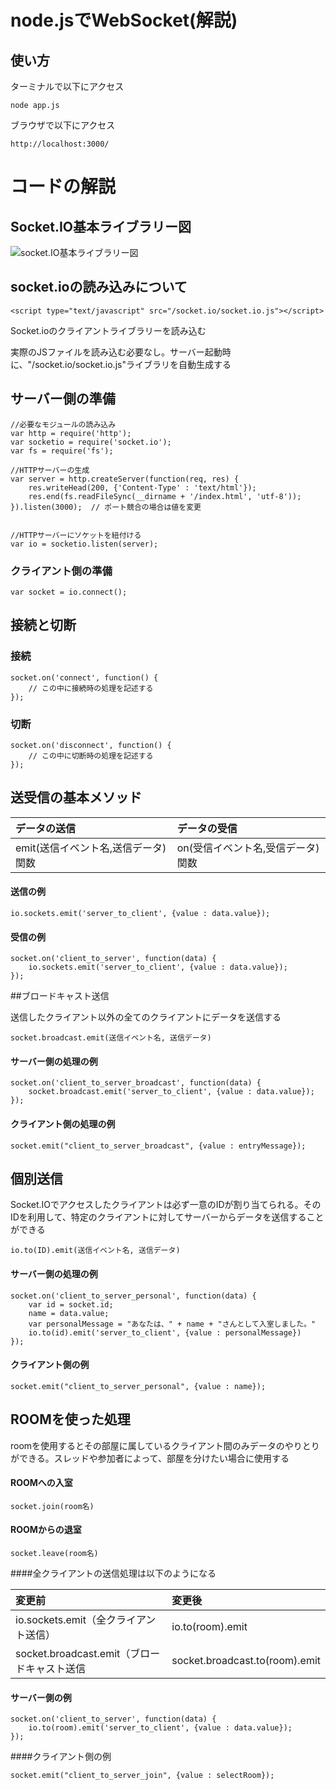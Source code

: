 # node.jsでWebSocket(解説)

## 使い方

ターミナルで以下にアクセス

```
node app.js
```

ブラウザで以下にアクセス

```
http://localhost:3000/
```

# コードの解説

## Socket.IO基本ライブラリー図

![socket.IO基本ライブラリー図](./socket.IO基本ライブラリー図.png)

## socket.ioの読み込みについて

```
<script type="text/javascript" src="/socket.io/socket.io.js"></script>
```

Socket.ioのクライアントライブラリーを読み込む

実際のJSファイルを読み込む必要なし。サーバー起動時に、"/socket.io/socket.io.js"ライブラリを自動生成する

## サーバー側の準備

```
//必要なモジュールの読み込み
var http = require('http');
var socketio = require('socket.io');
var fs = require('fs');

//HTTPサーバーの生成
var server = http.createServer(function(req, res) {
    res.writeHead(200, {'Content-Type' : 'text/html'});
    res.end(fs.readFileSync(__dirname + '/index.html', 'utf-8'));
}).listen(3000);  // ポート競合の場合は値を変更


//HTTPサーバーにソケットを紐付ける
var io = socketio.listen(server);
```

### クライアント側の準備

```
var socket = io.connect();
```


## 接続と切断

### 接続

```
socket.on('connect', function() {
    // この中に接続時の処理を記述する
});
```

### 切断

```
socket.on('disconnect', function() {
    // この中に切断時の処理を記述する
});
```

## 送受信の基本メソッド

|データの送信|データの受信|
|:-----|:-----|
|emit(送信イベント名,送信データ)関数|on(受信イベント名,受信データ)関数

#### 送信の例

```
io.sockets.emit('server_to_client', {value : data.value});
```

#### 受信の例

```
socket.on('client_to_server', function(data) {
    io.sockets.emit('server_to_client', {value : data.value});
});
```

##ブロードキャスト送信

送信したクライアント以外の全てのクライアントにデータを送信する

```
socket.broadcast.emit(送信イベント名, 送信データ)
```

#### サーバー側の処理の例

```
socket.on('client_to_server_broadcast', function(data) {
    socket.broadcast.emit('server_to_client', {value : data.value});
});
```

#### クライアント側の処理の例
```
socket.emit("client_to_server_broadcast", {value : entryMessage});
```

## 個別送信

Socket.IOでアクセスしたクライアントは必ず一意のIDが割り当てられる。そのIDを利用して、特定のクライアントに対してサーバーからデータを送信することができる

```
io.to(ID).emit(送信イベント名, 送信データ)
```

#### サーバー側の処理の例

```
socket.on('client_to_server_personal', function(data) {
    var id = socket.id;
    name = data.value;
    var personalMessage = "あなたは、" + name + "さんとして入室しました。"
    io.to(id).emit('server_to_client', {value : personalMessage})
});
```

#### クライアント側の例

```
socket.emit("client_to_server_personal", {value : name});
```

## ROOMを使った処理

roomを使用するとその部屋に属しているクライアント間のみデータのやりとりができる。スレッドや参加者によって、部屋を分けたい場合に使用する

#### ROOMへの入室
```
socket.join(room名)
```

#### ROOMからの退室
```
socket.leave(room名)
```

####全クライアントの送信処理は以下のようになる

|変更前|変更後|
|:-----|:-----|
|io.sockets.emit（全クライアント送信）|io.to(room).emit|
|socket.broadcast.emit（ブロードキャスト送信|socket.broadcast.to(room).emit|

#### サーバー側の例
```
socket.on('client_to_server', function(data) {
    io.to(room).emit('server_to_client', {value : data.value});
});
```

####クライアント側の例
```
socket.emit("client_to_server_join", {value : selectRoom});
```



